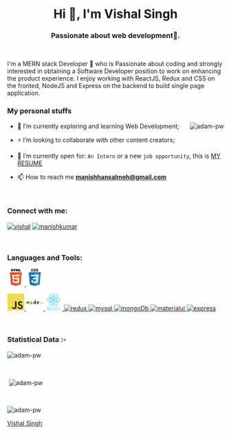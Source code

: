 <h1 align="center">Hi 👋, I'm Vishal Singh</h1>
<h3 align="center">Passionate about web development🌟.</h3>

<br>
<p>
I'm a MERN stack Developer 🚀 who is Passionate about coding and strongly interested in obtaining a Software Developer position to work on enhancing the product experience. 
  I enjoy working with ReactJS, Redux and CSS on the fronted, NodeJS and Express on the backend to build single page application.
</p>

<h3>My personal stuffs</h3>

<p><img align="right" src="https://github.com/Adam-pw/Adam-pw/blob/main/animation_500_kxa883sd.gif" alt="adam-pw" /></p>


- 🌱  I’m currently exploring and learning Web Development;

- ⚡ I’m looking to collaborate with other content creators;

- :thinking: I’m currently open for: `An Intern` or a new `job opportunity`, this is [MY RESUME](https://drive.google.com/file/d/1ThfVzAYp4ow48xUfXNuR4Ki0pr4yZPzO/view?usp=sharing)

- 📫 How to reach me **manishhansalmeh@gmail.com**
<br>

<h3 align="left">Connect with me:</h3>
<p align="left">
  <a href="https://www.linkedin.com/in/vishal-singh-a9b811190/" target="blank"><img align="center"
      src="https://raw.githubusercontent.com/rahuldkjain/github-profile-readme-generator/master/src/images/icons/Social/linked-in-alt.svg"
      alt="vishal" height="30" width="40" /></a>
  <a href="https://wa.me/+918574031285" target="blank"><img align="center"
      src="https://raw.githubusercontent.com/rahuldkjain/github-profile-readme-generator/master/src/images/icons/Social/whatsapp.svg"
      alt="manishkumar" height="30" width="40" />
  </a>
</p>

<br>

<h3 align="left">Languages and Tools:</h3>
<p align="left"> 
 <a href="https://www.w3.org/html/" target="_blank" rel="noreferrer"> <img
      src="https://raw.githubusercontent.com/devicons/devicon/master/icons/html5/html5-original-wordmark.svg"
      alt="html5" width="40" height="40" margin-right="5px"/> 
  </a> 
  <a href="https://www.w3schools.com/css/" target="_blank"
    rel="noreferrer"> <img
      src="https://raw.githubusercontent.com/devicons/devicon/master/icons/css3/css3-original-wordmark.svg" alt="css3"
      width="40" height="40" /> 
  </a> 
 
  <a href="https://developer.mozilla.org/en-US/docs/Web/JavaScript" target="_blank"
    rel="noreferrer"> <img
      src="https://raw.githubusercontent.com/devicons/devicon/master/icons/javascript/javascript-original.svg"
      alt="javascript" width="40" height="40" margin-right="5px"/> 
  </a> 
  <a href="https://nodejs.org" target="_blank" rel="noreferrer"> <img
      src="https://raw.githubusercontent.com/devicons/devicon/master/icons/nodejs/nodejs-original-wordmark.svg"
      alt="nodejs" width="40" height="40" margin-right="5px"/> 
  </a> 
  <a href="https://reactjs.org/" target="_blank" rel="noreferrer"> <img
        src="https://raw.githubusercontent.com/devicons/devicon/master/icons/react/react-original-wordmark.svg"
        alt="react" width="40" height="40" margin-right="5px"/> 
  </a> 
  <a href="#" target="_blank" rel="noreferrer">
    <img src="https://cdn.jsdelivr.net/gh/devicons/devicon/icons/redux/redux-original.svg" 
         alt="redux" width="40" height="40" margin-right="5px" />
  </a>
  <a href="#" target="_blank" rel="noreferrer">
    <img src="https://cdn.jsdelivr.net/gh/devicons/devicon/icons/mysql/mysql-original.svg" 
         alt="mysql" width="40" height="40" margin-right="5px"/>
  </a>
  <a href="#" target="_blank" rel="noreferrer">
    <img src="https://cdn.jsdelivr.net/gh/devicons/devicon/icons/mongodb/mongodb-original.svg" 
         alt="mongoDb" width="40" height="40" margin-right="5px"/>
  </a>
  <a href="#" target="_blank" rel="noreferrer">
    <img src="https://cdn.jsdelivr.net/gh/devicons/devicon/icons/materialui/materialui-original.svg" 
         alt="materialui" width="40" height="40" margin-right="5px"/>
  </a>
  <a href="#" target="_blank" rel="noreferrer">
    <img src="https://cdn.jsdelivr.net/gh/devicons/devicon/icons/express/express-original.svg" 
        alt="express" width="40" height="40" margin-right="5px" />
  </a>
  
</p>

<br>

<h3>Statistical Data :-</h3>
<p><img align="center"
    src="https://github-readme-stats.vercel.app/api/top-langs?username=Vishalrj750&show_icons=true&locale=en&bg_color=0d1117&text_color=ffffff&layout=compact"
    alt="adam-pw" 
    bg_color=#808080/></p>

<br>

<p>&nbsp;<img align="center" src="https://github-readme-stats.vercel.app/api?username=Vishalrj750&show_icons=true&locale=en&bg_color=0d1117&text_color=ffffff&repo=convoychat"
    alt="adam-pw" /></p>

<br>

<p><img align="center" src="https://github-readme-streak-stats.herokuapp.com/?user=Vishalrj750&theme=dark&background=0d1117&date_format=M%20j%5B%2C%20Y%5D" alt="adam-pw" /></p>
      

[Vishal Singh](https://github.com/Vishalrj750)
